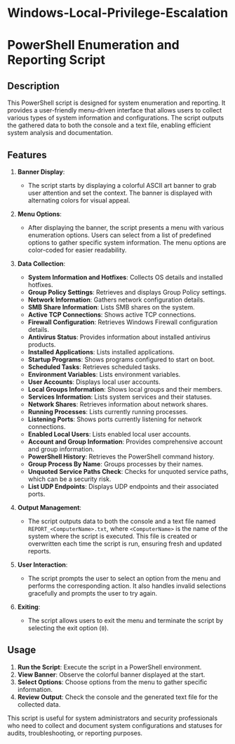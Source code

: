 # Windows-Local-Privilege-Escalation

# PowerShell Enumeration and Reporting Script

## Description

This PowerShell script is designed for system enumeration and reporting. It provides a user-friendly menu-driven interface that allows users to collect various types of system information and configurations. The script outputs the gathered data to both the console and a text file, enabling efficient system analysis and documentation.

## Features

1. **Banner Display**: 
   - The script starts by displaying a colorful ASCII art banner to grab user attention and set the context. The banner is displayed with alternating colors for visual appeal.

2. **Menu Options**: 
   - After displaying the banner, the script presents a menu with various enumeration options. Users can select from a list of predefined options to gather specific system information. The menu options are color-coded for easier readability.

3. **Data Collection**:
   - **System Information and Hotfixes**: Collects OS details and installed hotfixes.
   - **Group Policy Settings**: Retrieves and displays Group Policy settings.
   - **Network Information**: Gathers network configuration details.
   - **SMB Share Information**: Lists SMB shares on the system.
   - **Active TCP Connections**: Shows active TCP connections.
   - **Firewall Configuration**: Retrieves Windows Firewall configuration details.
   - **Antivirus Status**: Provides information about installed antivirus products.
   - **Installed Applications**: Lists installed applications.
   - **Startup Programs**: Shows programs configured to start on boot.
   - **Scheduled Tasks**: Retrieves scheduled tasks.
   - **Environment Variables**: Lists environment variables.
   - **User Accounts**: Displays local user accounts.
   - **Local Groups Information**: Shows local groups and their members.
   - **Services Information**: Lists system services and their statuses.
   - **Network Shares**: Retrieves information about network shares.
   - **Running Processes**: Lists currently running processes.
   - **Listening Ports**: Shows ports currently listening for network connections.
   - **Enabled Local Users**: Lists enabled local user accounts.
   - **Account and Group Information**: Provides comprehensive account and group information.
   - **PowerShell History**: Retrieves the PowerShell command history.
   - **Group Process By Name**: Groups processes by their names.
   - **Unquoted Service Paths Check**: Checks for unquoted service paths, which can be a security risk.
   - **List UDP Endpoints**: Displays UDP endpoints and their associated ports.

4. **Output Management**:
   - The script outputs data to both the console and a text file named `REPORT_<ComputerName>.txt`, where `<ComputerName>` is the name of the system where the script is executed. This file is created or overwritten each time the script is run, ensuring fresh and updated reports.

5. **User Interaction**:
   - The script prompts the user to select an option from the menu and performs the corresponding action. It also handles invalid selections gracefully and prompts the user to try again.

6. **Exiting**:
   - The script allows users to exit the menu and terminate the script by selecting the exit option (`0`).

## Usage

1. **Run the Script**: Execute the script in a PowerShell environment.
2. **View Banner**: Observe the colorful banner displayed at the start.
3. **Select Options**: Choose options from the menu to gather specific information.
4. **Review Output**: Check the console and the generated text file for the collected data.

This script is useful for system administrators and security professionals who need to collect and document system configurations and statuses for audits, troubleshooting, or reporting purposes.
